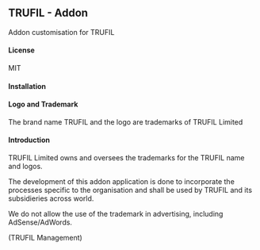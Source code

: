 ## TRUFIL - Addon

Addon customisation for TRUFIL

#### License

MIT

#### Installation



#### Logo and Trademark

The brand name TRUFIL and the logo are trademarks of TRUFIL Limited

#### Introduction

TRUFIL Limited owns and oversees the trademarks for the TRUFIL name and logos. 

The development of this addon application is done to incorporate the processes specific to the organisation and shall be used by TRUFIL and its subsidieries across world.

We do not allow the use of the trademark in advertising, including AdSense/AdWords.

(TRUFIL Management)